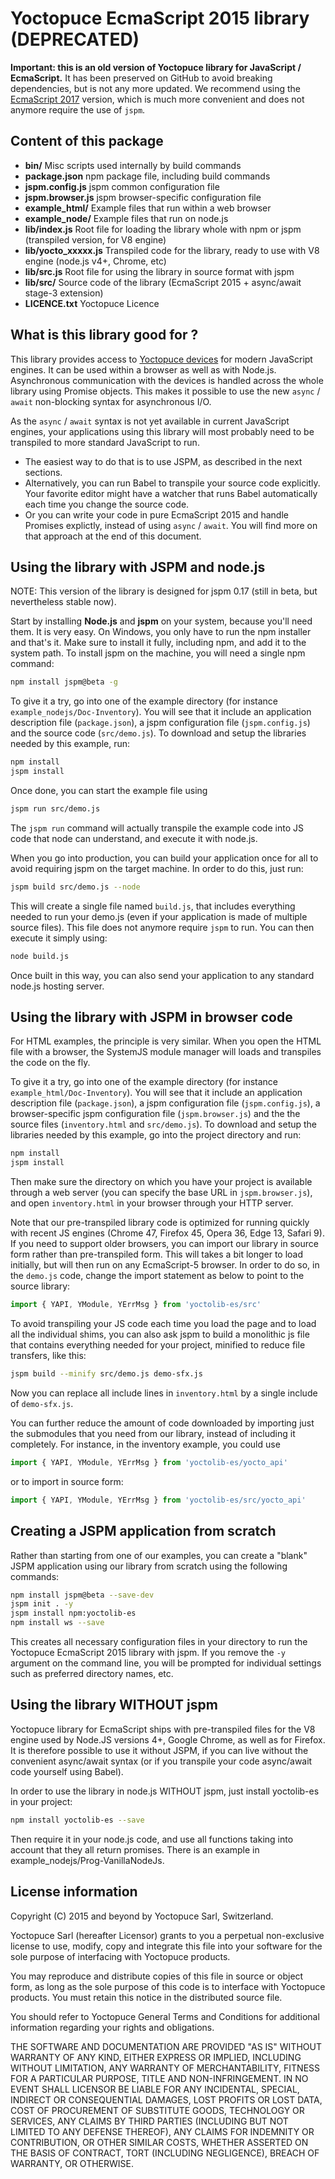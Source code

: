 Yoctopuce EcmaScript 2015 library (DEPRECATED)
==============================================

**Important: this is an old version of Yoctopuce library for JavaScript / EcmaScript.**
It has been preserved on GitHub to avoid breaking dependencies, but is not any more updated.
We recommend using the [EcmaScript 2017](https://github.com/yoctopuce/yoctolib_es2017) version, which is much more convenient and does
not anymore require the use of `jspm`.

## Content of this package

* **bin/**
	Misc scripts used internally by build commands
* **package.json**
	npm package file, including build commands
* **jspm.config.js**
	jspm common configuration file
* **jspm.browser.js**
	jspm browser-specific configuration file
* **example_html/**
	Example files that run within a web browser
* **example_node/**
	Example files that run on node.js
* **lib/index.js**
	Root file for loading the library whole with npm or jspm (transpiled version, for V8 engine)
* **lib/yocto_xxxxx.js**
	Transpiled code for the library, ready to use with V8 engine (node.js v4+, Chrome, etc) 
* **lib/src.js**
	Root file for using the library in source format with jspm
* **lib/src/**
	Source code of the library (EcmaScript 2015 + async/await stage-3 extension)
* **LICENCE.txt**
	Yoctopuce Licence

## What is this library good for ?

This library provides access to [Yoctopuce devices](http://www.yoctopuce.com) for modern JavaScript
engines. It can be used within a browser as well as with Node.js. Asynchronous communication with the devices
is handled across the whole library using Promise objects. This makes it possible to use the new `async` /
`await` non-blocking syntax for asynchronous I/O.

As the `async` / `await` syntax is not yet available in current JavaScript engines, your applications using
this library will most probably need to be transpiled to more standard JavaScript to run.

* The easiest way to do that is to use JSPM, as described in the next sections.
* Alternatively, you can run Babel to transpile your source code explicitly.
  Your favorite editor might have a watcher that runs Babel automatically each time you
  change the source code.
* Or you can write your code in pure EcmaScript 2015 and handle Promises explictly, instead of
  using `async` / `await`. You will find more on that approach at the end of this document.

## Using the library with JSPM and node.js

NOTE: This version of the library is designed for jspm 0.17 (still in beta, but nevertheless stable now).

Start by installing **Node.js** and **jspm** on your system, because you'll need them. It is very easy.
On Windows, you only have to run the npm installer and that's it. Make sure to install it fully,
including npm, and add it to the system path. To install jspm on the machine, you will need a single
npm command:
```bash
npm install jspm@beta -g
```

To give it a try, go into one of the example directory (for instance `example_nodejs/Doc-Inventory`). You will
see that it include an application description file (`package.json`), a jspm configuration file (`jspm.config.js`) and
the source code (`src/demo.js`). To download and setup the libraries needed by this example, run:
```bash
npm install
jspm install
```
Once done, you can start the example file using
```bash
jspm run src/demo.js
```
The `jspm run` command will actually transpile the example code into JS code that node can understand, and
execute it with node.js.

When you go into production, you can build your application once for all to avoid requiring jspm on the target
machine. In order to do this, just run:
```bash
jspm build src/demo.js --node
```
This will create a single file named `build.js`, that includes everything needed to run your demo.js (even if
your application is made of multiple source files). This file does not anymore require `jspm` to run. You can then execute it simply using:
```bash
node build.js
```
Once built in this way, you can also send your application to any standard node.js hosting server.

## Using the library with JSPM in browser code

For HTML examples, the principle is very similar. When you open the HTML file with a browser, the SystemJS module
manager will loads and transpiles the code on the fly.

To give it a try, go into one of the example directory (for instance `example_html/Doc-Inventory`). You will
see that it include an application description file (`package.json`), a jspm configuration file (`jspm.config.js`),
a browser-specific jspm configuration file (`jspm.browser.js`) and the the source files (`inventory.html`
and `src/demo.js`). To download and setup the libraries needed by this example, go into the project directory
and run:
```bash
npm install
jspm install
```
Then make sure the directory on which you have your project is available through a web server (you can specify
the base URL in `jspm.browser.js`), and open `inventory.html` in your browser through your HTTP server.

Note that our pre-transpiled library code is optimized for running quickly with recent JS engines (Chrome 47,
Firefox 45, Opera 36, Edge 13, Safari 9). If you need to support older browsers, you can import our library
in source form rather than pre-transpiled form. This will takes a bit longer to load initially, but will
then run on any EcmaScript-5 browser. In order to do so, in the `demo.js` code, change the import statement
as below to point to the source library:
```javascript
import { YAPI, YModule, YErrMsg } from 'yoctolib-es/src'
```

To avoid transpiling your JS code each time you load the page and to load all the individual shims, you can
also ask jspm to build a monolithic js file that contains everything needed for your project, minified to
reduce file transfers, like this:
```bash
jspm build --minify src/demo.js demo-sfx.js
```
Now you can replace all include lines in `inventory.html` by a single include of `demo-sfx.js`.

You can further reduce the amount of code downloaded by importing just the submodules that you need from
our library, instead of including it completely. For instance, in the inventory example, you could use
```javascript
import { YAPI, YModule, YErrMsg } from 'yoctolib-es/yocto_api'
```
or to import in source form:
```javascript
import { YAPI, YModule, YErrMsg } from 'yoctolib-es/src/yocto_api'
```

## Creating a JSPM application from scratch

Rather than starting from one of our examples, you can create a "blank" JSPM application using our library
from scratch using the following commands:
```bash
npm install jspm@beta --save-dev
jspm init . -y
jspm install npm:yoctolib-es
npm install ws --save
```

This creates all necessary configuration files in your directory to run the Yoctopuce EcmaScript 2015 library with
jspm. If you remove the `-y` argument on the command line, you will be prompted for individual settings such
as preferred directory names, etc.

## Using the library WITHOUT jspm

Yoctopuce library for EcmaScript ships with pre-transpiled files for the V8 engine used by Node.JS versions 4+,
Google Chrome, as well as for Firefox. It is therefore possible to use it without JSPM, if you can live without
the convenient async/await syntax (or if you transpile your code async/await code yourself using Babel).

In order to use the library in node.js WITHOUT jspm, just install yoctolib-es in your project:
```bash
npm install yoctolib-es --save
```

Then require it in your node.js code, and use all functions taking into account that they all return
promises. There is an example in example_nodejs/Prog-VanillaNodeJs.

## License information

Copyright (C) 2015 and beyond by Yoctopuce Sarl, Switzerland.

Yoctopuce Sarl (hereafter Licensor) grants to you a perpetual
non-exclusive license to use, modify, copy and integrate this
file into your software for the sole purpose of interfacing
with Yoctopuce products.

You may reproduce and distribute copies of this file in
source or object form, as long as the sole purpose of this
code is to interface with Yoctopuce products. You must retain
this notice in the distributed source file.

You should refer to Yoctopuce General Terms and Conditions
for additional information regarding your rights and
obligations.

THE SOFTWARE AND DOCUMENTATION ARE PROVIDED "AS IS" WITHOUT
WARRANTY OF ANY KIND, EITHER EXPRESS OR IMPLIED, INCLUDING
WITHOUT LIMITATION, ANY WARRANTY OF MERCHANTABILITY, FITNESS
FOR A PARTICULAR PURPOSE, TITLE AND NON-INFRINGEMENT. IN NO
EVENT SHALL LICENSOR BE LIABLE FOR ANY INCIDENTAL, SPECIAL,
INDIRECT OR CONSEQUENTIAL DAMAGES, LOST PROFITS OR LOST DATA,
COST OF PROCUREMENT OF SUBSTITUTE GOODS, TECHNOLOGY OR
SERVICES, ANY CLAIMS BY THIRD PARTIES (INCLUDING BUT NOT
LIMITED TO ANY DEFENSE THEREOF), ANY CLAIMS FOR INDEMNITY OR
CONTRIBUTION, OR OTHER SIMILAR COSTS, WHETHER ASSERTED ON THE
BASIS OF CONTRACT, TORT (INCLUDING NEGLIGENCE), BREACH OF
WARRANTY, OR OTHERWISE.

